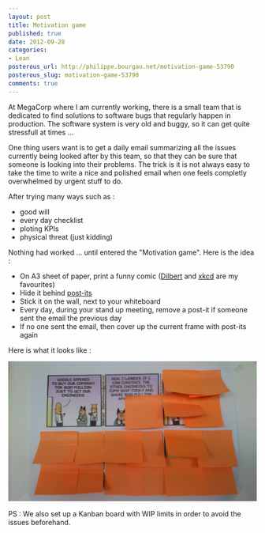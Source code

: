 ```yaml
---
layout: post
title: Motivation game
published: true
date: 2012-09-28
categories:
- Lean
posterous_url: http://philippe.bourgau.net/motivation-game-53790
posterous_slug: motivation-game-53790
comments: true
---
```

<p>At MegaCorp where I am currently working, there is a small team that is dedicated to find solutions to software bugs that regularly happen in production. The software system is very old and buggy, so it can get quite stressfull at times ...</p>
<p>One thing users want is to get a daily email summarizing all the issues currently being looked after by this team, so that they can be sure that someone is looking into their problems. The trick is it is not always easy to take the time to write a nice and polished email when one feels completly overwhelmed by urgent stuff to do.</p>
<p>After trying many ways such as :</p>
<ul>
<li>good will</li>
<li>every day checklist</li>
<li>ploting KPIs</li>
<li>physical threat (just kidding)</li>
</ul>
<p>Nothing had worked ... until entered the "Motivation game". Here is the idea :</p>
<ul>
<li>On A3 sheet of paper, print a funny comic (<a href="http://www.google.com/url?sa=t&amp;rct=j&amp;q=&amp;esrc=s&amp;source=web&amp;cd=1&amp;cad=rja&amp;ved=0CCUQFjAA&amp;url=http%3A%2F%2Fdilbert.com%2F&amp;ei=3D5kUK-BG-PJ0QX7wYAQ&amp;usg=AFQjCNEzqbruFsiWErjKY19Ktc80J-tx3Q">Dilbert</a> and <a href="http://www.google.com/url?sa=t&amp;rct=j&amp;q=&amp;esrc=s&amp;source=web&amp;cd=1&amp;cad=rja&amp;ved=0CCUQFjAA&amp;url=http%3A%2F%2Fxkcd.com%2F&amp;ei=6T5kUOjMN4iw0AXKxYHgBA&amp;usg=AFQjCNFDXrX3H2MQFcuC7XN2wLJDnI9lBw">xkcd</a>&nbsp;are my favourites)</li>
<li>Hide it behind <a href="http://www.post-it.com">post-its</a></li>
<li>Stick it on the wall, next to your whiteboard</li>
<li>Every day, during your stand up meeting, remove a post-it if someone sent the email the previous day</li>
<li>If no one sent the email, then cover up the current frame with post-its again</li>
</ul>
<p>Here is what it looks like :</p>
<p><img src="imgs/2012-09-28-motivation-game-53790/motivation-game.jpg"></p>
<p />
<p>PS : We also set up a&nbsp;Kanban board with WIP limits in order to avoid the issues beforehand.</p>
<ul>
</ul>
